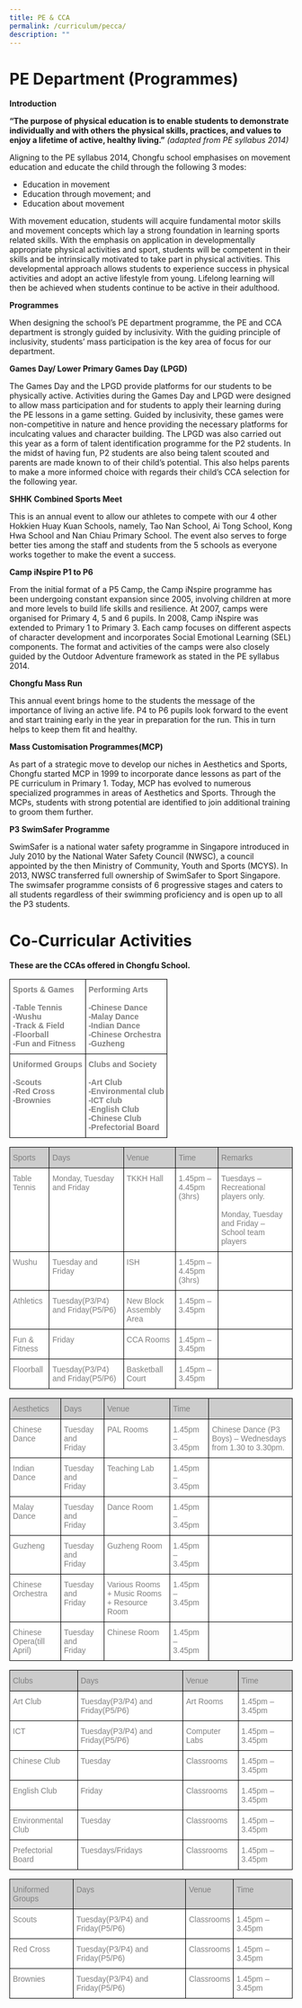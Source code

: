```yaml
---
title: PE & CCA
permalink: /curriculum/pecca/
description: ""
---
```

# PE Department (Programmes)

**Introduction**

**“The purpose of physical education is to enable students to demonstrate individually and with others the physical skills, practices, and values to enjoy a lifetime of active, healthy living.”** _(adapted from PE syllabus 2014)_

Aligning to the PE syllabus 2014, Chongfu school emphasises on movement education and educate the child through the following 3 modes:

*   Education in movement
*   Education through movement; and
*   Education about movement

With movement education, students will acquire fundamental motor skills and movement concepts which lay a strong foundation in learning sports related skills. With the emphasis on application in developmentally appropriate physical activities and sport, students will be competent in their skills and be intrinsically motivated to take part in physical activities. This developmental approach allows students to experience success in physical activities and adopt an active lifestyle from young. Lifelong learning will then be achieved when students continue to be active in their adulthood.

**Programmes**

When designing the school’s PE department programme, the PE and CCA department is strongly guided by inclusivity. With the guiding principle of inclusivity, students’ mass participation is the key area of focus for our department.

**Games Day/ Lower Primary Games Day (LPGD)**

The Games Day and the LPGD provide platforms for our students to be physically active. Activities during the Games Day and LPGD were designed to allow mass participation and for students to apply their learning during the PE lessons in a game setting. Guided by inclusivity, these games were non-competitive in nature and hence providing the necessary platforms for inculcating values and character building. The LPGD was also carried out this year as a form of talent identification programme for the P2 students. In the midst of having fun, P2 students are also being talent scouted and parents are made known to of their child’s potential. This also helps parents to make a more informed choice with regards their child’s CCA selection for the following year.

**SHHK Combined Sports Meet**

This is an annual event to allow our athletes to compete with our 4 other Hokkien Huay Kuan Schools, namely, Tao Nan School, Ai Tong School, Kong Hwa School and Nan Chiau Primary School. The event also serves to forge better ties among the staff and students from the 5 schools as everyone works together to make the event a success.

**Camp iNspire P1 to P6**

From the initial format of a P5 Camp, the Camp iNspire programme has been undergoing constant expansion since 2005, involving children at more and more levels to build life skills and resilience. At 2007, camps were organised for Primary 4, 5 and 6 pupils. In 2008, Camp iNspire was extended to Primary 1 to Primary 3. Each camp focuses on different aspects of character development and incorporates Social Emotional Learning (SEL) components. The format and activities of the camps were also closely guided by the Outdoor Adventure framework as stated in the PE syllabus 2014.

**Chongfu Mass Run**

This annual event brings home to the students the message of the importance of living an active life. P4 to P6 pupils look forward to the event and start training early in the year in preparation for the run. This in turn helps to keep them fit and healthy.

**Mass Customisation Programmes(MCP)**

As part of a strategic move to develop our niches in Aesthetics and Sports, Chongfu started MCP in 1999 to incorporate dance lessons as part of the PE curriculum in Primary 1. Today, MCP has evolved to numerous specialized programmes in areas of Aesthetics and Sports. Through the MCPs, students with strong potential are identified to join additional training to groom them further.

**P3 SwimSafer Programme**

SwimSafer is a national water safety programme in Singapore introduced in July 2010 by the National Water Safety Council (NWSC), a council appointed by the then Ministry of Community, Youth and Sports (MCYS). In 2013, NWSC transferred full ownership of SwimSafer to Sport Singapore. The swimsafer programme consists of 6 progressive stages and caters to all students regardless of their swimming proficiency and is open up to all the P3 students.

# Co-Curricular Activities

**These are the CCAs offered in Chongfu School.**

<style type="text/css">
.tg  {border-collapse:collapse;border-spacing:0;}
.tg td{border-color:black;border-style:solid;border-width:1px;font-family:Arial, sans-serif;font-size:14px;
  overflow:hidden;padding:10px 5px;word-break:normal;}
.tg th{border-color:black;border-style:solid;border-width:1px;font-family:Arial, sans-serif;font-size:14px;
  font-weight:normal;overflow:hidden;padding:10px 5px;word-break:normal;}
.tg .tg-soxn{background-color:#FFF;color:#808080;font-weight:bold;text-align:left;vertical-align:top}
</style>
<table class="tg">
<thead>
  <tr>
    <th class="tg-soxn"><span style="font-weight:bold">Sports &amp; Games</span><br><br>-Table Tennis<br>-Wushu<br>-Track &amp; Field<br>-Floorball<br>-Fun and Fitness</th>
    <th class="tg-soxn"><span style="font-weight:bold">Performing Arts</span><br><br>-Chinese Dance<br>-Malay Dance<br>-Indian Dance<br>-Chinese Orchestra<br>-Guzheng</th>
  </tr>
</thead>
<tbody>
  <tr>
    <td class="tg-soxn"><span style="font-weight:bold">Uniformed Groups</span><br><br>-Scouts<br>-Red Cross<br>-Brownies</td>
    <td class="tg-soxn"><span style="font-weight:bold">Clubs and Society</span><br><br>-Art Club<br>-Environmental club<br>-ICT club<br>-English Club<br>-Chinese Club<br>-Prefectorial Board</td>
  </tr>
</tbody>
</table>

<style type="text/css">
.tg  {border-collapse:collapse;border-spacing:0;}
.tg td{border-color:black;border-style:solid;border-width:1px;font-family:Arial, sans-serif;font-size:14px;
  overflow:hidden;padding:10px 5px;word-break:normal;}
.tg th{border-color:black;border-style:solid;border-width:1px;font-family:Arial, sans-serif;font-size:14px;
  font-weight:normal;overflow:hidden;padding:10px 5px;word-break:normal;}
.tg .tg-0yyb{background-color:#CCC;color:#808080;text-align:left;vertical-align:top}
.tg .tg-lm9i{background-color:#FFF;color:#808080;text-align:left;vertical-align:top}
.tg .tg-0lax{text-align:left;vertical-align:top}
</style>
<table class="tg">
<thead>
  <tr>
    <th class="tg-0yyb">Sports</th>
    <th class="tg-0yyb">Days</th>
    <th class="tg-0yyb">Venue</th>
    <th class="tg-0yyb">Time</th>
    <th class="tg-0yyb">Remarks</th>
  </tr>
</thead>
<tbody>
  <tr>
    <td class="tg-lm9i">Table Tennis</td>
    <td class="tg-lm9i">Monday, Tuesday and Friday</td>
    <td class="tg-lm9i">TKKH Hall</td>
    <td class="tg-lm9i">1.45pm – 4.45pm (3hrs)</td>
    <td class="tg-lm9i">Tuesdays – Recreational players only.<br><br>Monday, Tuesday and Friday – School team players</td>
  </tr>
  <tr>
    <td class="tg-lm9i">Wushu</td>
    <td class="tg-lm9i">Tuesday and Friday</td>
    <td class="tg-lm9i">ISH</td>
    <td class="tg-lm9i">1.45pm – 4.45pm (3hrs)</td>
    <td class="tg-lm9i"></td>
  </tr>
  <tr>
    <td class="tg-lm9i">Athletics</td>
    <td class="tg-lm9i">Tuesday(P3/P4) and Friday(P5/P6)</td>
    <td class="tg-lm9i">New Block Assembly Area</td>
    <td class="tg-lm9i">1.45pm – 3.45pm</td>
    <td class="tg-lm9i"></td>
  </tr>
  <tr>
    <td class="tg-lm9i">Fun &amp; Fitness</td>
    <td class="tg-lm9i">Friday</td>
    <td class="tg-lm9i">CCA Rooms</td>
    <td class="tg-lm9i">1.45pm – 3.45pm</td>
    <td class="tg-lm9i"></td>
  </tr>
  <tr>
    <td class="tg-lm9i">Floorball</td>
    <td class="tg-lm9i">Tuesday(P3/P4) and Friday(P5/P6)</td>
    <td class="tg-lm9i">Basketball Court</td>
    <td class="tg-lm9i">1.45pm – 3.45pm</td>
    <td class="tg-0lax"></td>
  </tr>
</tbody>
</table>

<style type="text/css">
.tg  {border-collapse:collapse;border-spacing:0;}
.tg td{border-color:black;border-style:solid;border-width:1px;font-family:Arial, sans-serif;font-size:14px;
  overflow:hidden;padding:10px 5px;word-break:normal;}
.tg th{border-color:black;border-style:solid;border-width:1px;font-family:Arial, sans-serif;font-size:14px;
  font-weight:normal;overflow:hidden;padding:10px 5px;word-break:normal;}
.tg .tg-0yyb{background-color:#CCC;color:#808080;text-align:left;vertical-align:top}
.tg .tg-lm9i{background-color:#FFF;color:#808080;text-align:left;vertical-align:top}
.tg .tg-0lax{text-align:left;vertical-align:top}
</style>
<table class="tg">
<thead>
  <tr>
    <th class="tg-0yyb">Aesthetics</th>
    <th class="tg-0yyb">Days</th>
    <th class="tg-0yyb">Venue</th>
    <th class="tg-0yyb">Time</th>
    <th class="tg-0yyb"></th>
  </tr>
</thead>
<tbody>
  <tr>
    <td class="tg-lm9i">Chinese Dance</td>
    <td class="tg-lm9i">Tuesday and Friday</td>
    <td class="tg-lm9i">PAL Rooms</td>
    <td class="tg-lm9i">1.45pm – 3.45pm</td>
    <td class="tg-lm9i">Chinese Dance (P3 Boys) – Wednesdays from 1.30 to 3.30pm.</td>
  </tr>
  <tr>
    <td class="tg-lm9i">Indian Dance</td>
    <td class="tg-lm9i">Tuesday and Friday</td>
    <td class="tg-lm9i">Teaching Lab</td>
    <td class="tg-lm9i">1.45pm – 3.45pm</td>
    <td class="tg-lm9i"></td>
  </tr>
  <tr>
    <td class="tg-lm9i">Malay Dance</td>
    <td class="tg-lm9i">Tuesday and Friday</td>
    <td class="tg-lm9i">Dance Room</td>
    <td class="tg-lm9i">1.45pm – 3.45pm</td>
    <td class="tg-lm9i"></td>
  </tr>
  <tr>
    <td class="tg-lm9i">Guzheng</td>
    <td class="tg-lm9i">Tuesday and Friday</td>
    <td class="tg-lm9i">Guzheng Room</td>
    <td class="tg-lm9i">1.45pm – 3.45pm</td>
    <td class="tg-lm9i"></td>
  </tr>
  <tr>
    <td class="tg-lm9i">Chinese Orchestra</td>
    <td class="tg-lm9i">Tuesday and Friday</td>
    <td class="tg-lm9i">Various Rooms + Music Rooms + Resource Room</td>
    <td class="tg-lm9i">1.45pm – 3.45pm</td>
    <td class="tg-lm9i"></td>
  </tr>
  <tr>
    <td class="tg-lm9i">Chinese Opera(till April)</td>
    <td class="tg-lm9i">Tuesday and Friday</td>
    <td class="tg-lm9i">Chinese Room</td>
    <td class="tg-lm9i">1.45pm – 3.45pm</td>
    <td class="tg-0lax"></td>
  </tr>
</tbody>
</table>

<style type="text/css">
.tg  {border-collapse:collapse;border-spacing:0;}
.tg td{border-color:black;border-style:solid;border-width:1px;font-family:Arial, sans-serif;font-size:14px;
  overflow:hidden;padding:10px 5px;word-break:normal;}
.tg th{border-color:black;border-style:solid;border-width:1px;font-family:Arial, sans-serif;font-size:14px;
  font-weight:normal;overflow:hidden;padding:10px 5px;word-break:normal;}
.tg .tg-0yyb{background-color:#CCC;color:#808080;text-align:left;vertical-align:top}
.tg .tg-lm9i{background-color:#FFF;color:#808080;text-align:left;vertical-align:top}
</style>
<table class="tg">
<thead>
  <tr>
    <th class="tg-0yyb">Clubs</th>
    <th class="tg-0yyb">Days</th>
    <th class="tg-0yyb">Venue</th>
    <th class="tg-0yyb">Time</th>
  </tr>
</thead>
<tbody>
  <tr>
    <td class="tg-lm9i">Art Club</td>
    <td class="tg-lm9i">Tuesday(P3/P4) and Friday(P5/P6)</td>
    <td class="tg-lm9i">Art Rooms</td>
    <td class="tg-lm9i">1.45pm – 3.45pm</td>
  </tr>
  <tr>
    <td class="tg-lm9i">ICT</td>
    <td class="tg-lm9i">Tuesday(P3/P4) and Friday(P5/P6)</td>
    <td class="tg-lm9i">Computer Labs</td>
    <td class="tg-lm9i">1.45pm – 3.45pm</td>
  </tr>
  <tr>
    <td class="tg-lm9i">Chinese Club</td>
    <td class="tg-lm9i">Tuesday</td>
    <td class="tg-lm9i">Classrooms</td>
    <td class="tg-lm9i">1.45pm – 3.45pm</td>
  </tr>
  <tr>
    <td class="tg-lm9i">English Club</td>
    <td class="tg-lm9i">Friday</td>
    <td class="tg-lm9i">Classrooms</td>
    <td class="tg-lm9i">1.45pm – 3.45pm</td>
  </tr>
  <tr>
    <td class="tg-lm9i">Environmental Club</td>
    <td class="tg-lm9i">Tuesday</td>
    <td class="tg-lm9i">Classrooms</td>
    <td class="tg-lm9i">1.45pm – 3.45pm</td>
  </tr>
  <tr>
    <td class="tg-lm9i">Prefectorial Board</td>
    <td class="tg-lm9i">Tuesdays/Fridays</td>
    <td class="tg-lm9i">Classrooms</td>
    <td class="tg-lm9i">1.45pm – 3.45pm</td>
  </tr>
</tbody>
</table>

<style type="text/css">
.tg  {border-collapse:collapse;border-spacing:0;}
.tg td{border-color:black;border-style:solid;border-width:1px;font-family:Arial, sans-serif;font-size:14px;
  overflow:hidden;padding:10px 5px;word-break:normal;}
.tg th{border-color:black;border-style:solid;border-width:1px;font-family:Arial, sans-serif;font-size:14px;
  font-weight:normal;overflow:hidden;padding:10px 5px;word-break:normal;}
.tg .tg-ktjs{background-color:#cccccc;color:#808080;text-align:left;vertical-align:top}
.tg .tg-lm9i{background-color:#FFF;color:#808080;text-align:left;vertical-align:top}
</style>
<table class="tg">
<thead>
  <tr>
    <th class="tg-ktjs">Uniformed Groups</th>
    <th class="tg-ktjs">Days</th>
    <th class="tg-ktjs">Venue</th>
    <th class="tg-ktjs">Time</th>
  </tr>
</thead>
<tbody>
  <tr>
    <td class="tg-lm9i">Scouts</td>
    <td class="tg-lm9i">Tuesday(P3/P4) and Friday(P5/P6)</td>
    <td class="tg-lm9i">Classrooms</td>
    <td class="tg-lm9i">1.45pm – 3.45pm</td>
  </tr>
  <tr>
    <td class="tg-lm9i">Red Cross</td>
    <td class="tg-lm9i">Tuesday(P3/P4) and Friday(P5/P6)</td>
    <td class="tg-lm9i">Classrooms</td>
    <td class="tg-lm9i">1.45pm – 3.45pm</td>
  </tr>
  <tr>
    <td class="tg-lm9i">Brownies</td>
    <td class="tg-lm9i">Tuesday(P3/P4) and Friday(P5/P6)</td>
    <td class="tg-lm9i">Classrooms</td>
    <td class="tg-lm9i">1.45pm – 3.45pm</td>
  </tr>
</tbody>
</table>
